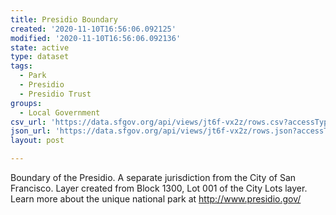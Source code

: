 ```yaml
---
title: Presidio Boundary
created: '2020-11-10T16:56:06.092125'
modified: '2020-11-10T16:56:06.092136'
state: active
type: dataset
tags:
  - Park
  - Presidio
  - Presidio Trust
groups:
  - Local Government
csv_url: 'https://data.sfgov.org/api/views/jt6f-vx2z/rows.csv?accessType=DOWNLOAD'
json_url: 'https://data.sfgov.org/api/views/jt6f-vx2z/rows.json?accessType=DOWNLOAD'
layout: post

---
```

Boundary of the Presidio. A separate jurisdiction from the City of San Francisco. Layer created from Block 1300, Lot 001 of the City Lots layer. Learn more about the unique national park at http://www.presidio.gov/
